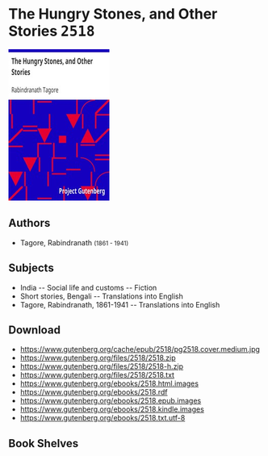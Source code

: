 # The Hungry Stones, and Other Stories <kbd>2518</kbd>

![](./cover.medium.jpg "")

## Authors


 - Tagore, Rabindranath <small>(1861 - 1941)</small>

## Subjects


 - India -- Social life and customs -- Fiction
 - Short stories, Bengali -- Translations into English
 - Tagore, Rabindranath, 1861-1941 -- Translations into English

## Download


 - https://www.gutenberg.org/cache/epub/2518/pg2518.cover.medium.jpg
 - https://www.gutenberg.org/files/2518/2518.zip
 - https://www.gutenberg.org/files/2518/2518-h.zip
 - https://www.gutenberg.org/files/2518/2518.txt
 - https://www.gutenberg.org/ebooks/2518.html.images
 - https://www.gutenberg.org/ebooks/2518.rdf
 - https://www.gutenberg.org/ebooks/2518.epub.images
 - https://www.gutenberg.org/ebooks/2518.kindle.images
 - https://www.gutenberg.org/ebooks/2518.txt.utf-8

## Book Shelves


